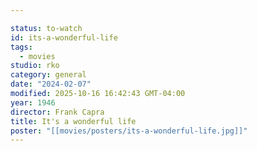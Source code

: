 ```yaml
---

status: to-watch
id: its-a-wonderful-life
tags:
  - movies
studio: rko
category: general
date: "2024-02-07"
modified: 2025-10-16 16:42:43 GMT-04:00
year: 1946
director: Frank Capra
title: It's a wonderful life
poster: "[[movies/posters/its-a-wonderful-life.jpg]]"
---
```

